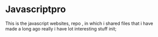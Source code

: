 # Javascriptpro
 This is the javascript  websites, repo , in which i shared  files that i have made a long ago really i have lot interesting stuff init;
